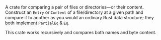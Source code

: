 A crate for comparing a pair of files or directories—or their content. Construct an `Entry` or
`Content` of a file/directory at a given path and compare it to another as you would an ordinary
Rust data structure; they both implement `PartialEq` & `Eq`.

This crate works recursively and compares both names and byte content.
